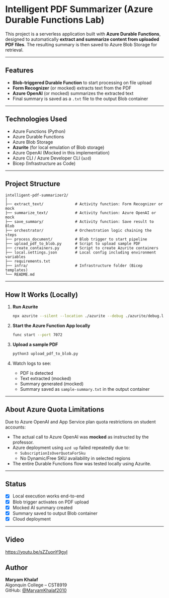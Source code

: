 
# Intelligent PDF Summarizer (Azure Durable Functions Lab)

This project is a serverless application built with **Azure Durable Functions**, designed to automatically **extract and summarize content from uploaded PDF files**. The resulting summary is then saved to Azure Blob Storage for retrieval.

---

## Features

-  **Blob-triggered Durable Function** to start processing on file upload  
-  **Form Recognizer** (or mocked) extracts text from the PDF  
-  **Azure OpenAI** (or mocked) summarizes the extracted text  
-  Final summary is saved as a `.txt` file to the output Blob container  

---

## Technologies Used

- Azure Functions (Python)  
- Azure Durable Functions  
- Azure Blob Storage  
- **Azurite** (for local emulation of Blob storage)  
- Azure OpenAI (Mocked in this implementation)  
- Azure CLI / Azure Developer CLI (`azd`)  
- Bicep (Infrastructure as Code)  

---

## Project Structure

```
intelligent-pdf-summarizer2/
│
├── extract_text/              # Activity function: Form Recognizer or mock
├── summarize_text/            # Activity function: Azure OpenAI or mock
├── save_summary/              # Activity function: Save result to Blob
├── orchestrator/              # Orchestration logic chaining the steps
├── process_document/          # Blob trigger to start pipeline
├── upload_pdf_to_blob.py      # Script to upload sample PDF
├── create_containers.py       # Script to create Azurite containers
├── local.settings.json        # Local config including environment variables
├── requirements.txt
├── infra/                     # Infrastructure folder (Bicep templates)
└── README.md
```

---

## How It Works (Locally)

1. **Run Azurite**  
   ```bash
   npx azurite --silent --location ./azurite --debug ./azurite/debug.log
   ```

2. **Start the Azure Function App locally**  
   ```bash
   func start --port 7072
   ```

3. **Upload a sample PDF**  
   ```bash
   python3 upload_pdf_to_blob.py
   ```

4. Watch logs to see:  
   - PDF is detected  
   - Text extracted (mocked)  
   - Summary generated (mocked)  
   - Summary saved as `sample-summary.txt` in the output container  

---

## About Azure Quota Limitations

Due to Azure OpenAI and App Service plan quota restrictions on student accounts:

- The actual call to Azure OpenAI was **mocked** as instructed by the professor.
- Azure deployment using `azd up` failed repeatedly due to:
  - `SubscriptionIsOverQuotaForSku`
  - No Dynamic/Free SKU availability in selected regions
- The entire Durable Functions flow was tested locally using Azurite.

---


##  Status

- [x] Local execution works end-to-end  
- [x] Blob trigger activates on PDF upload  
- [x] Mocked AI summary created  
- [x] Summary saved to output Blob container  
- [x] Cloud deployment

---
## Video
https://youtu.be/sZZuonY9gyI

##  Author

**Maryam Khalaf**  
Algonquin College – CST8919  
GitHub: [@MaryamKhalaf2010](https://github.com/MaryamKhalaf2010)
